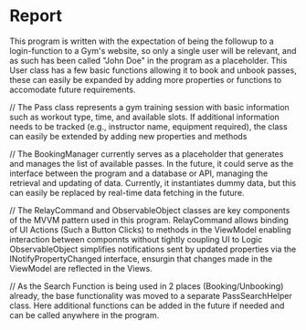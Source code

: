 # Report

This program is written with the expectation of being the followup to a login-function to a Gym's website, so only a single user will be relevant, and as such has been called "John Doe" in the program as a placeholder.
This User class has a few basic functions allowing it to book and unbook passes, these can easily be expanded by adding more properties or functions to accomodate future requirements.

//
The Pass class represents a gym training session with basic information such as workout type, time, and available slots. 
If additional information needs to be tracked (e.g., instructor name, equipment required), the class can easily be extended by adding new properties and methods

//
The BookingManager currently serves as a placeholder that generates and manages the list of available passes.
In the future, it could serve as the interface between the program and a database or API, managing the retrieval and updating of data.
Currently, it instantiates dummy data, but this can easily be replaced by real-time data fetching in the future.

//
The RelayCommand and ObservableObject classes are key components of the MVVM pattern used in this program.
RelayCommand allows binding of UI Actions (Such a Button Clicks) to methods in the ViewModel enabling interaction between componnts without tightly coupling UI to Logic
ObservableObject simplifies notifications sent by updated properties via the INotifyPropertyChanged interface, ensurgin that changes made in the ViewModel are reflected in the Views.

//
As the Search Function is being used in 2 places (Booking/Unbooking) already, the base functionality was moved to a separate PassSearchHelper class.
Here additional functions can be added in the future if needed and can be called anywhere in the program.



